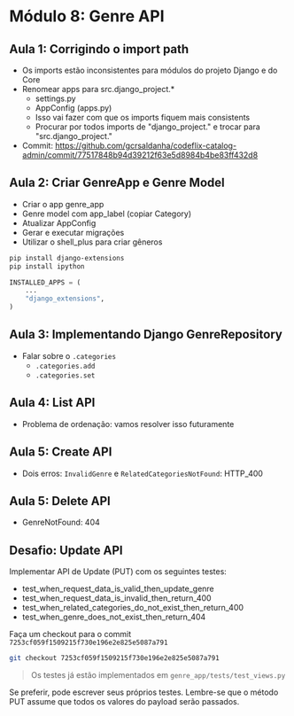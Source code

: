 # Módulo 8: Genre API

## Aula 1: Corrigindo o import path

- Os imports estão inconsistentes para módulos do projeto Django e do Core
- Renomear apps para src.django_project.*
    - settings.py
    - AppConfig (apps.py)
    - Isso vai fazer com que os imports fiquem mais consistents
    - Procurar por todos imports de "django_project." e trocar para "src.django_project."
- Commit: https://github.com/gcrsaldanha/codeflix-catalog-admin/commit/77517848b94d39212f63e5d8984b4be83ff432d8


## Aula 2: Criar GenreApp e Genre Model

- Criar o app genre_app
- Genre model com app_label (copiar Category)
- Atualizar AppConfig
- Gerar e executar migrações
- Utilizar o shell_plus para criar gêneros
```bash
pip install django-extensions
pip install ipython
```

```python
INSTALLED_APPS = (
    ...
    "django_extensions",
)
```


## Aula 3: Implementando Django GenreRepository
- Falar sobre o `.categories`
    - `.categories.add`
    - `.categories.set`


## Aula 4: List API
- Problema de ordenação: vamos resolver isso futuramente


## Aula 5: Create API
- Dois erros: `InvalidGenre` e `RelatedCategoriesNotFound`: HTTP_400


## Aula 5: Delete API
- GenreNotFound: 404


## Desafio: Update API

Implementar API de Update (PUT) com os seguintes testes:

- test_when_request_data_is_valid_then_update_genre
- test_when_request_data_is_invalid_then_return_400
- test_when_related_categories_do_not_exist_then_return_400
- test_when_genre_does_not_exist_then_return_404


Faça um checkout para o commit `7253cf059f1509215f730e196e2e825e5087a791`

```bash
git checkout 7253cf059f1509215f730e196e2e825e5087a791
```

> Os testes já estão implementados em `genre_app/tests/test_views.py`

Se preferir, pode escrever seus próprios testes. Lembre-se que o método PUT assume que todos os valores do payload serão passados.
